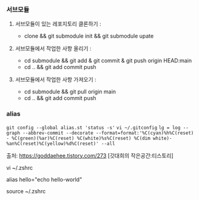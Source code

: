 ### 서브모듈

1. 서브모듈이 있는 레포지토리 클론하기 :

   - clone && git submodule init && git submodule upate

2. 서브모듈에서 작업한 사항 올리기 :

   - cd submodule && git add & git commit & git push origin HEAD:main
   - cd .. && git add commit push

3. 서브모듈에서 작업한 사항 가져오기 :

   - cd submodule && git pull origin main
   - cd .. && git add commit push

### alias

`git config --global alias.st 'status -s'`
`vi ~/.gitconfig`
`lg = log --graph --abbrev-commit --decorate --format=format:'%C(cyan)%h%C(reset) - %C(green)(%ar)%C(reset) %C(white)%s%C(reset) %C(dim white)- %an%C(reset)%C(yellow)%d%C(reset)' --all`

출처: https://goddaehee.tistory.com/273 [갓대희의 작은공간:티스토리]

vi ~/.zshrc

alias hello="echo hello-world"

source ~/.zshrc
